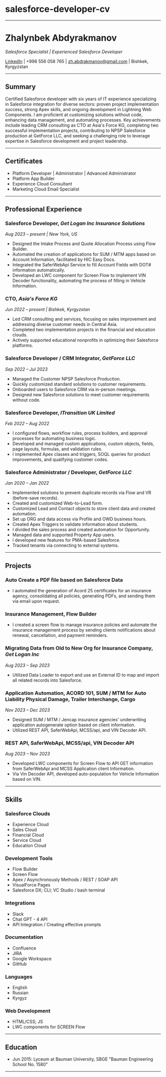 # salesforce-developer-cv
---

# Zhalynbek Abdyrakmanov
*Salesforce Specialist | Experienced Salesforce Developer*

[LinkedIn](www.linkedin.com/in/zhalyn) | +996 556 058 765 | zh.abdrakmanov@gmail.com | Bishkek, Kyrgyzstan

---

## Summary

Certified Salesforce developer with six years of IT experience specializing in Salesforce integration for diverse sectors: proven project implementation success, strong Apex skills, and ongoing development in Lightning Web Components. I am proficient at customizing solutions without code, enhancing data management, and automating processes. Key achievements include leading CRM consulting as CTO at Asia's Force KG, completing two successful implementation projects, contributing to NPSP Salesforce production at GetForce LLC, and seeking a challenging role to leverage expertise in Salesforce development and project leadership.

---

## Certificates
- Platform Developer | Administrator | Advanced Administrator
- Platform App Builder
- Experience Cloud Consultant
- Marketing Cloud Email Specialist

---

## Professional Experience

### Salesforce Developer, *Get Logan Inc Insurance Solutions*
*Aug 2023 – present | New York, US*
- Designed the Intake Process and Quote Allocation Process using Flow Builder.
- Automated the creation of applications for SUM / MTM apps based on Account Information, facilitated by HIC Easy Docs.
- Integrated the SaferWebApi Service to fill Account Fields with DOT# information automatically.
- Developed an LWC component for Screen Flow to implement VIN Decoder functionality, automating the process of filling in Vehicle Information.

### CTO, *Asia's Force KG*
*Jun 2022 – present | Bishkek, Kyrgyzstan*
- Led CRM consulting and services, focusing on sales improvement and addressing diverse customer needs in Central Asia.
- Completed two implementation projects in the financial and education clouds.
- Actively supported educational nonprofits in optimizing their Salesforce platforms.

### Salesforce Developer / CRM Integrator, *GetForce LLC*
*Sep 2022 – Jul 2023*
- Managed the Customer NPSP Salesforce Production.
- Quickly customized standard solutions to customer requirements.
- Onboarded users to Salesforce CRM via in-person meetings.
- Designed new Salesforce solutions to meet customer requirements without code.

### Salesforce Developer, *ITransition UK Limited*
*Feb 2022 – Aug 2022*
- I configured flows, workflow rules, process builders, and approval processes for automating business logic.
- Developed and managed custom applications, custom objects, fields, page layouts, formulas, and validation rules.
- I implemented Apex classes and triggers, SOQL queries for product improvements, and qualifying customer codes.

### Salesforce Administrator / Developer, *GetForce LLC*
*Jan 2020 – Jan 2022*
- Implemented solutions to prevent duplicate records via Flow and VR (before-save records).
- Created and customized Web-to-Lead form.
- Customized Lead and Contact objects to store client data and created automation.
- Set up ORG and data access via Profile and OWD business hours.
- Created Apex Triggers to validate information about students.
- I divided the sales process and created automation for Opportunity.
- Managed data and supported Property App users.
- I developed new features for PMA-based Salesforce.
- Tracked tenants via connecting to external systems.

---

## Projects

### Auto Create a PDF file based on Salesforce Data
- I automated the generation of Acord 25 certificates for an insurance agency, consolidating all policies, generating PDFs, and sending them via email upon request.

### Insurance Management, Flow Builder
- I created a screen flow to manage insurance policies and automate the insurance management process by sending clients notifications about renewal, cancellation, and payment reminders.

### Migrating Data from Old to New Org for Insurance Company, *Get Logan Inc*
*Aug 2023 – Sep 2023*
- Utilized Data Loader to export and use an External ID to map and import all related records into Salesforce.

### Application Automation, ACORD 101, SUM / MTM for Auto Liability Physical Damage, Trailer Interchange, Cargo
*Nov 2023 – Dec 2023*
- Designed SUM / MTM / Jencap insurance agencies' underwriting application autogenerate option based on client information.
- Utilized REST API, SaferWebApi, MCSS/api, and VIN Decoder API.

### REST API, SaferWebApi, MCSS/api, VIN Decoder API
*Aug 2023 – Nov 2023*
- Developed LWC components for Screen Flow to API GET information from SaferWebApi and MCSS Application client Information.
- Via Vin Decoder API, developed auto-population for Vehicle Information based on VIN.

---

## Skills

### Salesforce Clouds
- Experience Cloud
- Sales Cloud
- Financial Cloud
- Service Cloud
- Education Cloud

### Development Tools
- Flow Builder
- Screen Flow
- Apex / Asynchronously Methods / REST / SOAP API
- VisualForce Pages
- Salesforce DX; CLI; VC Studio / bash terminal

### Integrations
- Slack
- Chat GPT - 4 API
- API Integration / Creating effective prompts

### Documentation
- Confluence
- JIRA
- Google Workspace
- GitHub

### Languages
- English
- Russian
- Kyrgyz

### Web Development
- HTML/CSS; JS
- LWC components for SCREEN Flow

---

## Education
- Jun 2015: Lyceum at Bauman University, SBGE "Bauman Engineering School No. 1580"

---
